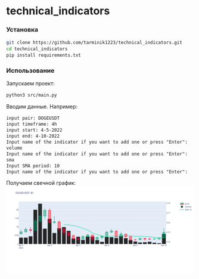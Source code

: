 # technical_indicators

### Установка
```bash
git clone https://github.com/tarminik1223/technical_indicators.git
cd technical_indicators
pip install requirements.txt
```

### Использование
Запускаем проект:
```bash
python3 src/main.py
```

Вводим данные. Например:
```
input pair: DOGEUSDT
input timeframe: 4h
input start: 4-5-2022
input end: 4-10-2022
Input name of the indicator if you want to add one or press "Enter": volume
Input name of the indicator if you want to add one or press "Enter": sma
Input SMA period: 10
Input name of the indicator if you want to add one or press "Enter": 
```

Получаем свечной график:
![img.png](images/img.png)
